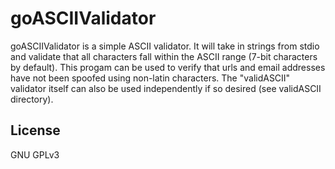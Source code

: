 # goASCIIValidator
goASCIIValidator is a simple ASCII validator. It will take in strings from stdio and validate that all characters fall within the ASCII range (7-bit characters by default). This progam can be used to verify that urls and email addresses have not been spoofed using non-latin characters. The "validASCII" validator itself can also be used independently if so desired (see validASCII directory).

## License
GNU GPLv3
